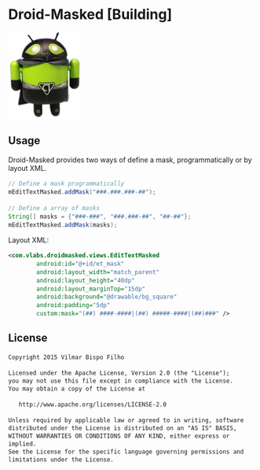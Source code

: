 Droid-Masked [Building]
=======

<img src="https://raw.githubusercontent.com/vilmarbfilho/Droid-Masked/master/droidMasked.png" alt="DroidMasked" />

Usage
-----
Droid-Masked provides two ways of define a mask, programmatically or by layout XML.


```java
// Define a mask programmatically
mEditTextMasked.addMask("###.###.###-##");

// Define a array of masks
String[] masks = {"###-###", "###.###-##", "##-##"};
mEditTextMasked.addMask(masks);

```

Layout XML:

```xml
<com.vlabs.droidmasked.views.EditTextMasked
        android:id="@+id/et_mask"
        android:layout_width="match_parent"
        android:layout_height="40dp"
        android:layout_marginTop="15dp"
        android:background="@drawable/bg_square"
        android:padding="5dp"
        custom:mask="(##) ####-####|(##) #####-####|(##)###" />
```

License
--------

    Copyright 2015 Vilmar Bispo Filho

    Licensed under the Apache License, Version 2.0 (the "License");
    you may not use this file except in compliance with the License.
    You may obtain a copy of the License at

       http://www.apache.org/licenses/LICENSE-2.0

    Unless required by applicable law or agreed to in writing, software
    distributed under the License is distributed on an "AS IS" BASIS,
    WITHOUT WARRANTIES OR CONDITIONS OF ANY KIND, either express or implied.
    See the License for the specific language governing permissions and
    limitations under the License.
